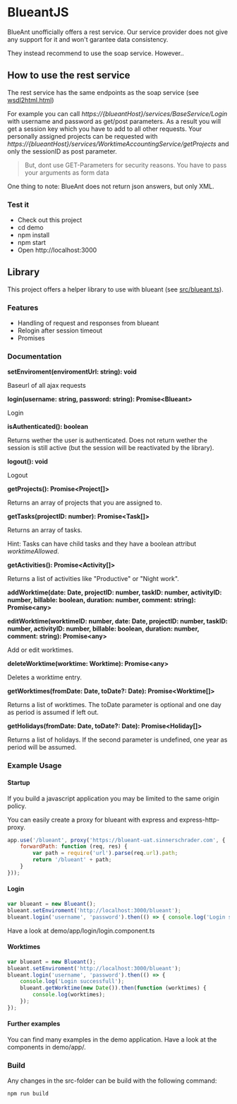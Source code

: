 # BlueantJS

BlueAnt unofficially offers a rest service.
Our service provider does not give any support for it and won't garantee data consistency.

They instead recommend to use the soap service. However..

## How to use the rest service
The rest service has the same endpoints as the soap service (see [wsdl2html.html](https://git.sinnerschrader.com/blueant/BlueantJS/raw/master/wsdl2html.html))

For example you can call _https://{blueantHost}/services/BaseService/Login_ with username and password as get/post parameters.
As a result you will get a session key which you have to add to all other requests.
Your personally assigned projects can be requested with _https://{blueantHost}/services/WorktimeAccountingService/getProjects_ and only the 
sessionID as post parameter.

> But, dont use GET-Parameters for security reasons. You have to pass your arguments as form data

One thing to note: BlueAnt does not return json answers, but only XML.

### Test it
* Check out this project
* cd demo
* npm install
* npm start
* Open http://localhost:3000

## Library
This project offers a helper library to use with blueant (see [src/blueant.ts](https://git.sinnerschrader.com/blueant/BlueantJS/blob/master/src/blueant.ts)).

### Features
* Handling of request and responses from blueant
* Relogin after session timeout
* Promises

### Documentation
**setEnviroment(enviromentUrl: string): void**

Baseurl of all ajax requests

**login(username: string, password: string): Promise\<Blueant\>**

Login

**isAuthenticated(): boolean**

Returns wether the user is authenticated.
Does not return wether the session is still active (but the session will be reactivated by the library).

**logout(): void**

Logout

**getProjects(): Promise\<Project[]\>**

Returns an array of projects that you are assigned to.

**getTasks(projectID: number): Promise\<Task[]\>**

Returns an array of tasks.

Hint: Tasks can have child tasks and they have a boolean attribut _worktimeAllowed_.

**getActivities(): Promise\<Activity[]\>**

Returns a list of activities like "Productive" or "Night work".

**addWorktime(date: Date, projectID: number, taskID: number, activityID: number, billable: boolean, duration: number, comment: string): Promise\<any\>**

**editWorktime(worktimeID: number, date: Date, projectID: number, taskID: number, activityID: number, billable: boolean, duration: number, comment: string): Promise\<any\>**

Add or edit worktimes.

**deleteWorktime(worktime: Worktime): Promise\<any\>**

Deletes a worktime entry.

**getWorktimes(fromDate: Date, toDate?: Date): Promise\<Worktime[]\>**

Returns a list of worktimes. The toDate parameter is optional and one day as period is assumed if left out.

**getHolidays(fromDate: Date, toDate?: Date): Promise\<Holiday[]\>**

Returns a list of holidays. If the second parameter is undefined, one year as period will be assumed.

### Example Usage

#### Startup
If you build a javascript application you may be limited to the same origin policy.

You can easily create a proxy for blueant with express and express-http-proxy.

```javascript
app.use('/blueant', proxy('https://blueant-uat.sinnerschrader.com', {
    forwardPath: function (req, res) {
        var path = require('url').parse(req.url).path;
        return '/blueant' + path;
    }
}));
```

#### Login
```javascript
var blueant = new Blueant();
blueant.setEnviroment('http://localhost:3000/blueant');
blueant.login('username', 'password').then(() => { console.log('Login successfull'); });
```
Have a look at demo/app/login/login.component.ts

#### Worktimes
```javascript
var blueant = new Blueant();
blueant.setEnviroment('http://localhost:3000/blueant');
blueant.login('username', 'password').then(() => {
    console.log('Login successfull');
    blueant.getWorktime(new Date()).then(function (worktimes) {
        console.log(worktimes);
    });
});

```

#### Further examples
You can find many examples in the demo application.
Have a look at the components in demo/app/.

### Build
Any changes in the src-folder can be build with the following command:

```bash
npm run build
```






